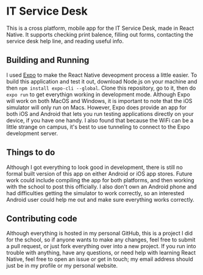 # IT Service Desk
This is a cross platform, mobile app for the IT Service Desk, made in React Native. It supports checking print balence, filling out forms, contacting the service desk help line, and reading useful info.

## Building and Running
I used [Expo](https://expo.io) to make the React Native deveopment process a little easier. To build this application and test it out, download Node.js on your machine and then `npm install expo-cli --global`. Clone this repository, go to it, then do `expo run` to get everythign working in development mode. Although Expo will work on both MacOS and Windows, it is important to note that the iOS simulator will only run on Macs. However, Expo does provide an app for both iOS and Android that lets you run testing applications directly on your device, if you have one handy. I also found that because the WiFi can be a little strange on campus, it's best to use tunneling to connect to the Expo development server. 

## Things to do
Although I got everything to look good in development, there is still no formal built version of this app on either Android or iOS app stores. Future work could include compiling the app for both platforms, and then working with the school to post this officially. I also don't own an Android phone and had difficulties getting the simulator to work correctly, so an interested Android user could help me out and make sure everything works correctly. 

## Contributing code
Although everything is hosted in my personal GitHub, this is a project I did for the school, so if anyone wants to make any changes, feel free to submit a pull request, or just fork everything over into a new project. If you run into trouble with anything, have any questions, or need help with learning React Native, feel free to open an issue or get in touch; my email address should just be in my profile or my personal website. 